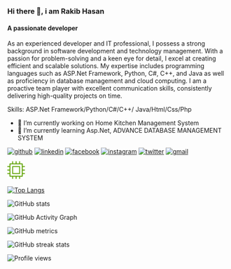 ### Hi there 👋, i am Rakib Hasan
#### A passionate developer
As an experienced developer and IT professional, I possess a strong background in software development and technology management. With a passion for problem-solving and a keen eye for detail, I excel at creating efficient and scalable solutions. My expertise includes programming languages such as ASP.Net Framework, Python, C#, C++, and Java as well as proficiency in database management and cloud computing. I am a proactive team player with excellent communication skills, consistently delivering high-quality projects on time.

Skills: ASP.Net Framework/Python/C#/C++/ Java/Html/Css/Php

- 🔭 I’m currently working on Home Kitchen Management System 
- 🌱 I’m currently learning  Asp.Net, ADVANCE DATABASE MANAGEMENT SYSTEM 


[<img src='https://cdn.jsdelivr.net/npm/simple-icons@3.0.1/icons/github.svg' alt='github' height='40'>](https://github.com/rakibhjoy)  [<img src='https://cdn.jsdelivr.net/npm/simple-icons@3.0.1/icons/linkedin.svg' alt='linkedin' height='40'>](https://www.linkedin.com/in/https://www.linkedin.com/in/md-rakib-hasan-522872104//)  [<img src='https://cdn.jsdelivr.net/npm/simple-icons@3.0.1/icons/facebook.svg' alt='facebook' height='40'>](https://www.facebook.com/https://www.facebook.com/mdrakibhjoyy)  [<img src='https://cdn.jsdelivr.net/npm/simple-icons@3.0.1/icons/instagram.svg' alt='instagram' height='40'>](https://www.instagram.com/https://www.instagram.com/rakibhjoy//)  [<img src='https://cdn.jsdelivr.net/npm/simple-icons@3.0.1/icons/twitter.svg' alt='twitter' height='40'>](https://twitter.com/https://twitter.com/rakibhjoy)  [<img src='https://cdn.jsdelivr.net/npm/simple-icons@3.0.1/icons/gmail.svg' alt='gmail' height='40'>](mdrakibhjoy@gmail.com)  

<a href='https://docs.github.com/en/developers'><img src='https://raw.githubusercontent.com/acervenky/animated-github-badges/master/assets/devbadge.gif' width='40' height='40'></a> 

[![Top Langs](https://github-readme-stats.vercel.app/api/top-langs/?username=rakibhjoy)](https://github.com/anuraghazra/github-readme-stats)

![GitHub stats](https://github-readme-stats.vercel.app/api?username=rakibhjoy&show_icons=true&count_private=true)  

![GitHub Activity Graph](https://activity-graph.herokuapp.com/graph?username=rakibhjoy)  

![GitHub metrics](https://metrics.lecoq.io/rakibhjoy)  

![GitHub streak stats](https://streak-stats.demolab.com/?user=rakibhjoy)  

![Profile views](https://gpvc.arturio.dev/rakibhjoy)  
